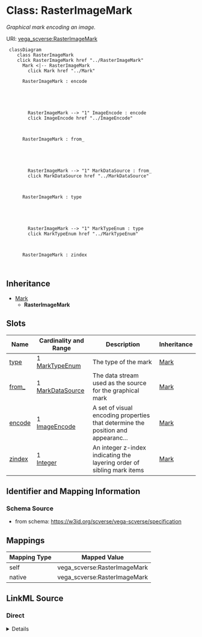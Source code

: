 

# Class: RasterImageMark 


_Graphical mark encoding an image._





URI: [vega_scverse:RasterImageMark](https://w3id.org/scverse/vega-scverse/RasterImageMark)






```mermaid
 classDiagram
    class RasterImageMark
    click RasterImageMark href "../RasterImageMark"
      Mark <|-- RasterImageMark
        click Mark href "../Mark"
      
      RasterImageMark : encode
        
          
    
        
        
        RasterImageMark --> "1" ImageEncode : encode
        click ImageEncode href "../ImageEncode"
    

        
      RasterImageMark : from_
        
          
    
        
        
        RasterImageMark --> "1" MarkDataSource : from_
        click MarkDataSource href "../MarkDataSource"
    

        
      RasterImageMark : type
        
          
    
        
        
        RasterImageMark --> "1" MarkTypeEnum : type
        click MarkTypeEnum href "../MarkTypeEnum"
    

        
      RasterImageMark : zindex
        
      
```





## Inheritance
* [Mark](Mark.md)
    * **RasterImageMark**



## Slots

| Name | Cardinality and Range | Description | Inheritance |
| ---  | --- | --- | --- |
| [type](type.md) | 1 <br/> [MarkTypeEnum](MarkTypeEnum.md) | The type of the mark | [Mark](Mark.md) |
| [from_](from_.md) | 1 <br/> [MarkDataSource](MarkDataSource.md) | The data stream used as the source for the graphical mark | [Mark](Mark.md) |
| [encode](encode.md) | 1 <br/> [ImageEncode](ImageEncode.md) | A set of visual encoding properties that determine the position and appearanc... | [Mark](Mark.md) |
| [zindex](zindex.md) | 1 <br/> [Integer](Integer.md) | An integer z-index indicating the layering order of sibling mark items | [Mark](Mark.md) |









## Identifier and Mapping Information







### Schema Source


* from schema: https://w3id.org/scverse/vega-scverse/specification




## Mappings

| Mapping Type | Mapped Value |
| ---  | ---  |
| self | vega_scverse:RasterImageMark |
| native | vega_scverse:RasterImageMark |







## LinkML Source

<!-- TODO: investigate https://stackoverflow.com/questions/37606292/how-to-create-tabbed-code-blocks-in-mkdocs-or-sphinx -->

### Direct

<details>
```yaml
name: RasterImageMark
description: Graphical mark encoding an image.
from_schema: https://w3id.org/scverse/vega-scverse/specification
is_a: Mark
slot_usage:
  type:
    name: type
    description: The type of the mark. In this case, it is always 'raster_image'
    ifabsent: string(raster_image)
    equals_string: raster_image
  encode:
    name: encode
    description: A set of visual encoding properties that determine the position and
      appearance of the raster_image mark.
    range: ImageEncode

```
</details>

### Induced

<details>
```yaml
name: RasterImageMark
description: Graphical mark encoding an image.
from_schema: https://w3id.org/scverse/vega-scverse/specification
is_a: Mark
slot_usage:
  type:
    name: type
    description: The type of the mark. In this case, it is always 'raster_image'
    ifabsent: string(raster_image)
    equals_string: raster_image
  encode:
    name: encode
    description: A set of visual encoding properties that determine the position and
      appearance of the raster_image mark.
    range: ImageEncode
attributes:
  type:
    name: type
    description: The type of the mark. In this case, it is always 'raster_image'
    from_schema: https://w3id.org/scverse/vega-scverse/marks
    ifabsent: string(raster_image)
    alias: type
    owner: RasterImageMark
    domain_of:
    - Transform
    - Format
    - Scale
    - Legend
    - Mark
    - TextMark
    - GroupMark
    range: MarkTypeEnum
    required: true
    equals_string: raster_image
  from_:
    name: from_
    description: The data stream used as the source for the graphical mark.
    from_schema: https://w3id.org/scverse/vega-scverse/marks
    rank: 1000
    alias: from_
    owner: RasterImageMark
    domain_of:
    - Mark
    range: MarkDataSource
    required: true
  encode:
    name: encode
    description: A set of visual encoding properties that determine the position and
      appearance of the raster_image mark.
    from_schema: https://w3id.org/scverse/vega-scverse/marks
    rank: 1000
    alias: encode
    owner: RasterImageMark
    domain_of:
    - Mark
    - TextMark
    - GroupMark
    range: ImageEncode
    required: true
  zindex:
    name: zindex
    description: "An integer z-index indicating the layering order of sibling mark\
      \ items. The default value is 0. Higher values \n(1) will cause marks to be\
      \ drawn on top of those with lower z-index values."
    from_schema: https://w3id.org/scverse/vega-scverse/marks
    alias: zindex
    owner: RasterImageMark
    domain_of:
    - Axis
    - Legend
    - Mark
    - TextMark
    range: integer
    required: true

```
</details>